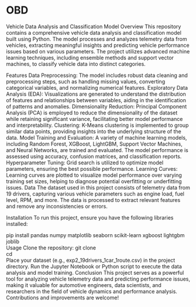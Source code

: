 # OBD
Vehicle Data Analysis and Classification Model
Overview
This repository contains a comprehensive vehicle data analysis and classification model built using Python. The model processes and analyzes telemetry data from vehicles, extracting meaningful insights and predicting vehicle performance issues based on various parameters. The project utilizes advanced machine learning techniques, including ensemble methods and support vector machines, to classify vehicle data into distinct categories.

Features
Data Preprocessing: The model includes robust data cleaning and preprocessing steps, such as handling missing values, converting categorical variables, and normalizing numerical features.
Exploratory Data Analysis (EDA): Visualizations are generated to understand the distribution of features and relationships between variables, aiding in the identification of patterns and anomalies.
Dimensionality Reduction: Principal Component Analysis (PCA) is employed to reduce the dimensionality of the dataset while retaining significant variance, facilitating better model performance and interpretability.
Clustering: K-Means clustering is implemented to group similar data points, providing insights into the underlying structure of the data.
Model Training and Evaluation: A variety of machine learning models, including Random Forest, XGBoost, LightGBM, Support Vector Machines, and Neural Networks, are trained and evaluated. The model performance is assessed using accuracy, confusion matrices, and classification reports.
Hyperparameter Tuning: Grid search is utilized to optimize model parameters, ensuring the best possible performance.
Learning Curves: Learning curves are plotted to visualize model performance over varying training set sizes, helping to diagnose potential overfitting or underfitting issues.
Data
The dataset used in this project consists of telemetry data from 19 drivers, capturing various vehicle parameters such as engine load, fuel level, RPM, and more. The data is processed to extract relevant features and remove any inconsistencies or errors.

Installation
To run this project, ensure you have the following libraries installed:

pip install pandas numpy matplotlib seaborn scikit-learn xgboost lightgbm joblib  
Usage
Clone the repository:
git clone <repository-url>  
cd <repository-directory>  
Place your dataset (e.g., exp2_19drivers_1car_1route.csv) in the project directory.
Run the Jupyter Notebook or Python script to execute the data analysis and model training.
Conclusion
This project serves as a powerful tool for analyzing vehicle telemetry data and predicting performance issues, making it valuable for automotive engineers, data scientists, and researchers in the field of vehicle dynamics and performance analysis. Contributions and improvements are welcome!
